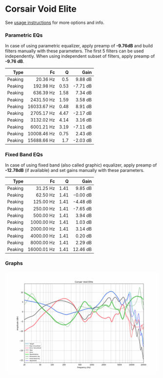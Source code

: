 # Corsair Void Elite
See [usage instructions](https://github.com/jaakkopasanen/AutoEq#usage) for more options and info.

### Parametric EQs
In case of using parametric equalizer, apply preamp of **-9.76dB** and build filters manually
with these parameters. The first 5 filters can be used independently.
When using independent subset of filters, apply preamp of **-9.76 dB**.

| Type    | Fc          |    Q | Gain     |
|--------:|------------:|-----:|---------:|
| Peaking | 20.36 Hz    | 0.5  | 9.88 dB  |
| Peaking | 192.98 Hz   | 0.53 | -7.71 dB |
| Peaking | 636.39 Hz   | 1.58 | 7.34 dB  |
| Peaking | 2431.50 Hz  | 1.59 | 3.58 dB  |
| Peaking | 16033.67 Hz | 0.48 | 8.91 dB  |
| Peaking | 2705.17 Hz  | 4.47 | -2.17 dB |
| Peaking | 3132.02 Hz  | 4.14 | 3.16 dB  |
| Peaking | 6001.21 Hz  | 3.19 | -7.11 dB |
| Peaking | 10008.46 Hz | 0.75 | 2.43 dB  |
| Peaking | 15688.66 Hz | 1.7  | -2.03 dB |

### Fixed Band EQs
In case of using fixed band (also called graphic) equalizer, apply preamp of **-12.78dB**
(if available) and set gains manually with these parameters.

| Type    | Fc          |    Q | Gain     |
|--------:|------------:|-----:|---------:|
| Peaking | 31.25 Hz    | 1.41 | 9.85 dB  |
| Peaking | 62.50 Hz    | 1.41 | -0.00 dB |
| Peaking | 125.00 Hz   | 1.41 | -4.48 dB |
| Peaking | 250.00 Hz   | 1.41 | -7.65 dB |
| Peaking | 500.00 Hz   | 1.41 | 3.94 dB  |
| Peaking | 1000.00 Hz  | 1.41 | 1.03 dB  |
| Peaking | 2000.00 Hz  | 1.41 | 3.14 dB  |
| Peaking | 4000.00 Hz  | 1.41 | 0.20 dB  |
| Peaking | 8000.00 Hz  | 1.41 | 2.29 dB  |
| Peaking | 16000.01 Hz | 1.41 | 12.46 dB |

### Graphs
![](./Corsair%20Void%20Elite.png)
